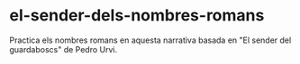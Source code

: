 # el-sender-dels-nombres-romans
Practica els nombres romans en aquesta narrativa basada en "El sender del guardaboscs" de Pedro Urvi.
